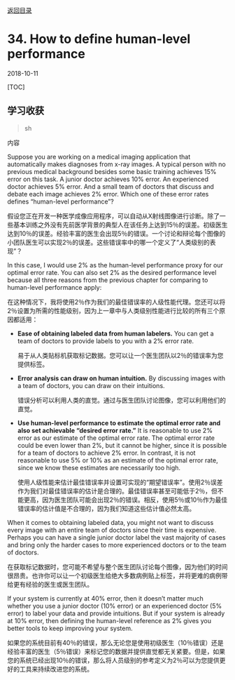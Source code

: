 [返回目录](../MLY_index.html)

# 34. How to define human-level performance

2018-10-11

[TOC]

## 学习收获

> sh

内容

Suppose you are working on a medical imaging application that automatically makes diagnoses from x-ray images. A typical person with no previous medical background besides some basic training achieves 15% error on this task. A junior doctor achieves 10% error. An experienced doctor achieves 5% error. And a small team of doctors that discuss and debate each image achieves 2% error. Which one of these error rates defines “human-level performance”?

假设您正在开发一种医学成像应用程序，可以自动从X射线图像进行诊断。除了一些基本训练之外没有先前医学背景的典型人在该任务上达到15％的误差。初级医生达到10％的误差。经验丰富的医生会出现5％的错误。一个讨论和辩论每个图像的小团队医生可以实现2％的误差。这些错误率中的哪一个定义了“人类级别的表现”？

In this case, I would use 2% as the human-level performance proxy for our optimal error rate. You can also set 2% as the desired performance level because all three reasons from the previous chapter for comparing to human-level performance apply:

在这种情况下，我将使用2％作为我们的最佳错误率的人级性能代理。您还可以将2％设置为所需的性能级别，因为上一章中与人类级别性能进行比较的所有三个原因都适用：

- **Ease of obtaining labeled data from human labelers.** You can get a team of doctors to provide labels to you with a 2% error rate.

  易于从人类贴标机获取标记数据。您可以让一个医生团队以2％的错误率为您提供标签。

- **Error analysis can draw on human intuition.** By discussing images with a team of doctors, you can draw on their intuitions.

  错误分析可以利用人类的直觉。通过与医生团队讨论图像，您可以利用他们的直觉。

- **Use human-level performance to estimate the optimal error rate and also set achievable “desired error rate.”** It is reasonable to use 2% error as our estimate of the optimal error rate. The optimal error rate could be even lower than 2%, but it cannot be higher, since it is possible for a team of doctors to achieve 2% error. In contrast, it is not reasonable to use 5% or 10% as an estimate of the optimal error rate, since we know these estimates are necessarily too high.

  使用人级性能来估计最佳错误率并设置可实现的“期望错误率”。使用2％误差作为我们对最佳错误率的估计是合理的。最佳错误率甚至可能低于2％，但不能更高，因为医生团队可能会出现2％的错误。相反，使用5％或10％作为最佳错误率的估计值是不合理的，因为我们知道这些估计值必然太高。

When it comes to obtaining labeled data, you might not want to discuss every image with an entire team of doctors since their time is expensive. Perhaps you can have a single junior doctor label the vast majority of cases and bring only the harder cases to more experienced doctors or to the team of doctors.

在获取标记数据时，您可能不希望与整个医生团队讨论每个图像，因为他们的时间很昂贵。也许你可以让一个初级医生给绝大多数病例贴上标签，并将更难的病例带给更有经验的医生或医生团队。

If your system is currently at 40% error, then it doesn’t matter much whether you use a junior doctor (10% error) or an experienced doctor (5% error) to label your data and provide intuitions. But if your system is already at 10% error, then defining the human-level reference as 2% gives you better tools to keep improving your system.

如果您的系统目前有40％的错误，那么无论您是使用初级医生（10％错误）还是经验丰富的医生（5％错误）来标记您的数据并提供直觉都无关紧要。但是，如果您的系统已经出现10％的错误，那么将人员级别的参考定义为2％可以为您提供更好的工具来持续改进您的系统。